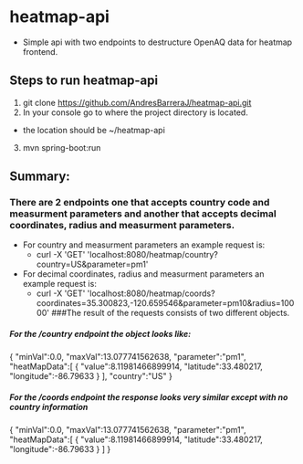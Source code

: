 # heatmap-api
- Simple api with two endpoints to destructure OpenAQ data for heatmap frontend.

## Steps to run heatmap-api
1. git clone https://github.com/AndresBarreraJ/heatmap-api.git
2. In your console go to where the project directory is located.
  - the location should be ~/heatmap-api
3. mvn spring-boot:run

## Summary:
### There are 2 endpoints one that accepts country code and measurment parameters and another that accepts decimal coordinates, radius and measurment parameters.
  - For country and measurment parameters an example request is:
    - curl -X 'GET' 'localhost:8080/heatmap/country?country=US&parameter=pm1'
  - For decimal coordinates, radius and measurment parameters an example request is:
    - curl -X 'GET' 'localhost:8080/heatmap/coords?coordinates=35.300823,-120.659546&parameter=pm10&radius=10000'
###The result of the requests consists of two different objects.
##### For the /country endpoint the object looks like:
 {
  "minVal":0.0,
  "maxVal":13.077741562638,
  "parameter":"pm1",
  "heatMapData":[
    {
      "value":8.11981466899914,
      "latitude":33.480217,
      "longitude":-86.79633
    }
  ],
  "country":"US"
 }
 ##### For the /coords endpoint the response looks very similar except with no country information
  {
  "minVal":0.0,
  "maxVal":13.077741562638,
  "parameter":"pm1",
  "heatMapData":[
    {
      "value":8.11981466899914,
      "latitude":33.480217,
      "longitude":-86.79633
    }
  ]
  }
 
